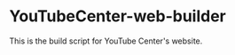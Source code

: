 YouTubeCenter-web-builder
=========================

This is the build script for YouTube Center's website.
